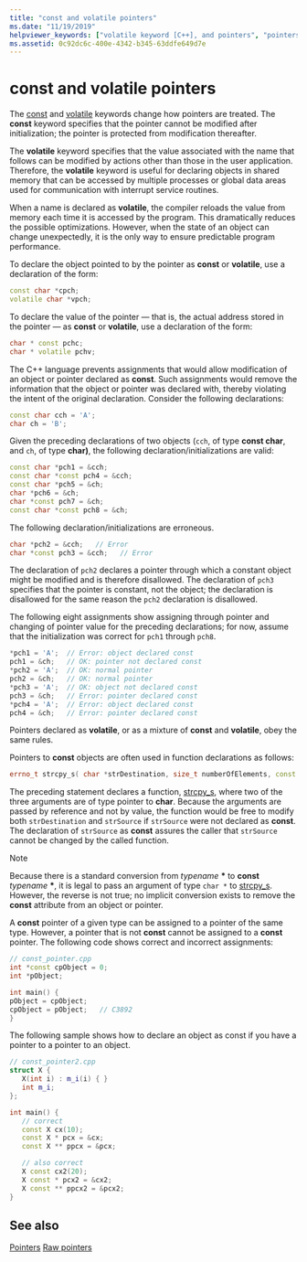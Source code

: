 ```yaml
---
title: "const and volatile pointers"
ms.date: "11/19/2019"
helpviewer_keywords: ["volatile keyword [C++], and pointers", "pointers, and const", "pointers, and volatile", "const keyword [C++], volatile pointers"]
ms.assetid: 0c92dc6c-400e-4342-b345-63ddfe649d7e
---
```

# const and volatile pointers

The [const](const-cpp.md) and [volatile](volatile-cpp.md) keywords change how pointers are treated. The **const** keyword specifies that the pointer cannot be modified after initialization; the pointer is protected from modification thereafter.

The **volatile** keyword specifies that the value associated with the name that follows can be modified by actions other than those in the user application. Therefore, the **volatile** keyword is useful for declaring objects in shared memory that can be accessed by multiple processes or global data areas used for communication with interrupt service routines.

When a name is declared as **volatile**, the compiler reloads the value from memory each time it is accessed by the program. This dramatically reduces the possible optimizations. However, when the state of an object can change unexpectedly, it is the only way to ensure predictable program performance.

To declare the object pointed to by the pointer as **const** or **volatile**, use a declaration of the form:

```cpp
const char *cpch;
volatile char *vpch;
```

To declare the value of the pointer — that is, the actual address stored in the pointer — as **const** or **volatile**, use a declaration of the form:

```cpp
char * const pchc;
char * volatile pchv;
```

The C++ language prevents assignments that would allow modification of an object or pointer declared as **const**. Such assignments would remove the information that the object or pointer was declared with, thereby violating the intent of the original declaration. Consider the following declarations:

```cpp
const char cch = 'A';
char ch = 'B';
```

Given the preceding declarations of two objects (`cch`, of type **const char**, and `ch`, of type **char)**, the following declaration/initializations are valid:

```cpp
const char *pch1 = &cch;
const char *const pch4 = &cch;
const char *pch5 = &ch;
char *pch6 = &ch;
char *const pch7 = &ch;
const char *const pch8 = &ch;
```

The following declaration/initializations are erroneous.

```cpp
char *pch2 = &cch;   // Error
char *const pch3 = &cch;   // Error
```

The declaration of `pch2` declares a pointer through which a constant object might be modified and is therefore disallowed. The declaration of `pch3` specifies that the pointer is constant, not the object; the declaration is disallowed for the same reason the `pch2` declaration is disallowed.

The following eight assignments show assigning through pointer and changing of pointer value for the preceding declarations; for now, assume that the initialization was correct for `pch1` through `pch8`.

```cpp
*pch1 = 'A';  // Error: object declared const
pch1 = &ch;   // OK: pointer not declared const
*pch2 = 'A';  // OK: normal pointer
pch2 = &ch;   // OK: normal pointer
*pch3 = 'A';  // OK: object not declared const
pch3 = &ch;   // Error: pointer declared const
*pch4 = 'A';  // Error: object declared const
pch4 = &ch;   // Error: pointer declared const
```

Pointers declared as **volatile**, or as a mixture of **const** and **volatile**, obey the same rules.

Pointers to **const** objects are often used in function declarations as follows:

```cpp
errno_t strcpy_s( char *strDestination, size_t numberOfElements, const char *strSource );
```

The preceding statement declares a function, [strcpy_s](../c-runtime-library/reference/strcpy-s-wcscpy-s-mbscpy-s.md), where two of the three arguments are of type pointer to **char**. Because the arguments are passed by reference and not by value, the function would be free to modify both `strDestination` and `strSource` if `strSource` were not declared as **const**. The declaration of `strSource` as **const** assures the caller that `strSource` cannot be changed by the called function.

> [!NOTE]
> Because there is a standard conversion from *typename* <strong>\*</strong> to **const** *typename* <strong>\*</strong>, it is legal to pass an argument of type `char *` to [strcpy_s](../c-runtime-library/reference/strcpy-s-wcscpy-s-mbscpy-s.md). However, the reverse is not true; no implicit conversion exists to remove the **const** attribute from an object or pointer.

A **const** pointer of a given type can be assigned to a pointer of the same type. However, a pointer that is not **const** cannot be assigned to a **const** pointer. The following code shows correct and incorrect assignments:

```cpp
// const_pointer.cpp
int *const cpObject = 0;
int *pObject;

int main() {
pObject = cpObject;
cpObject = pObject;   // C3892
}
```

The following sample shows how to declare an object as const if you have a pointer to a pointer to an object.

```cpp
// const_pointer2.cpp
struct X {
   X(int i) : m_i(i) { }
   int m_i;
};

int main() {
   // correct
   const X cx(10);
   const X * pcx = &cx;
   const X ** ppcx = &pcx;

   // also correct
   X const cx2(20);
   X const * pcx2 = &cx2;
   X const ** ppcx2 = &pcx2;
}
```

## See also

[Pointers](pointers-cpp.md)
[Raw pointers](raw-pointers.md)
